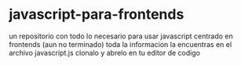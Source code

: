 # javascript-para-frontends
un repositorio con  todo lo necesario para usar javascript centrado en frontends (aun no terminado) toda la informacion la encuentras en el archivo javascript.js clonalo y abrelo en tu editor de codigo

